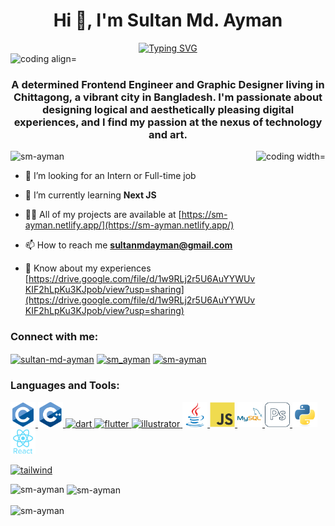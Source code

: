 <h1 align="center">Hi 👋, I'm Sultan Md. Ayman</h1>
<div align="center">
  <a align="center" href="https://git.io/typing-svg"><img src="https://readme-typing-svg.demolab.com?font=Fira+Code&weight=600&size=24&pause=1000&color=A5BDFD&width=435&lines=Frontend+Engineer;ML%2FDL+Enthusiast;Graphic+Designer;UI%2FUX+Designer" alt="Typing SVG" /></a>
</div>
<img alt="coding align="right" src="https://i.ibb.co/PG37yPg/2149311914.jpg"> <br>
<h3 align="center">A determined Frontend Engineer and Graphic Designer living in Chittagong, a vibrant city in Bangladesh. I'm passionate about designing logical and aesthetically pleasing digital experiences, and I find my passion at the nexus of technology and art.</h3>
<img alt="coding width="500" height="300" align="right" src="https://cdn.dribbble.com/users/720555/screenshots/4029449/desk.gif">
<p align="left"> <img src="https://komarev.com/ghpvc/?username=sm-ayman&label=Profile%20views&color=0e75b6&style=flat" alt="sm-ayman" /> </p>

- 🤝 I’m looking for an Intern or Full-time job

- 🌱 I’m currently learning **Next JS**

- 👨‍💻 All of my projects are available at [https://sm-ayman.netlify.app/](https://sm-ayman.netlify.app/)

- 📫 How to reach me **sultanmdayman@gmail.com**

- 📄 Know about my experiences [https://drive.google.com/file/d/1w9RLj2r5U6AuYYWUvKIF2hLpKu3KJpob/view?usp=sharing](https://drive.google.com/file/d/1w9RLj2r5U6AuYYWUvKIF2hLpKu3KJpob/view?usp=sharing)

<h3 align="left">Connect with me:</h3>
<p align="left">
<a href="https://linkedin.com/in/sultan-md-ayman" target="blank"><img align="center" src="https://raw.githubusercontent.com/rahuldkjain/github-profile-readme-generator/master/src/images/icons/Social/linked-in-alt.svg" alt="sultan-md-ayman" height="30" width="40" /></a>
<a href="https://instagram.com/sm_ayman" target="blank"><img align="center" src="https://raw.githubusercontent.com/rahuldkjain/github-profile-readme-generator/master/src/images/icons/Social/instagram.svg" alt="sm_ayman" height="30" width="40" /></a>
<a href="https://www.leetcode.com/sm-ayman" target="blank"><img align="center" src="https://raw.githubusercontent.com/rahuldkjain/github-profile-readme-generator/master/src/images/icons/Social/leet-code.svg" alt="sm-ayman" height="30" width="40" /></a>
</p>

<h3 align="left">Languages and Tools:</h3>
<p align="left"> <a href="https://www.cprogramming.com/" target="_blank" rel="noreferrer"> <img src="https://raw.githubusercontent.com/devicons/devicon/master/icons/c/c-original.svg" alt="c" width="40" height="40"/> </a> <a href="https://www.w3schools.com/cpp/" target="_blank" rel="noreferrer"> <img src="https://raw.githubusercontent.com/devicons/devicon/master/icons/cplusplus/cplusplus-original.svg" alt="cplusplus" width="40" height="40"/> </a> <a href="https://dart.dev" target="_blank" rel="noreferrer"> <img src="https://www.vectorlogo.zone/logos/dartlang/dartlang-icon.svg" alt="dart" width="40" height="40"/> </a> <a href="https://flutter.dev" target="_blank" rel="noreferrer"> <img src="https://www.vectorlogo.zone/logos/flutterio/flutterio-icon.svg" alt="flutter" width="40" height="40"/> </a> <a href="https://www.adobe.com/in/products/illustrator.html" target="_blank" rel="noreferrer"> <img src="https://www.vectorlogo.zone/logos/adobe_illustrator/adobe_illustrator-icon.svg" alt="illustrator" width="40" height="40"/> </a> <a href="https://www.java.com" target="_blank" rel="noreferrer"> <img src="https://raw.githubusercontent.com/devicons/devicon/master/icons/java/java-original.svg" alt="java" width="40" height="40"/> </a> <a href="https://developer.mozilla.org/en-US/docs/Web/JavaScript" target="_blank" rel="noreferrer"> <img src="https://raw.githubusercontent.com/devicons/devicon/master/icons/javascript/javascript-original.svg" alt="javascript" width="40" height="40"/> </a> <a href="https://www.mysql.com/" target="_blank" rel="noreferrer"> <img src="https://raw.githubusercontent.com/devicons/devicon/master/icons/mysql/mysql-original-wordmark.svg" alt="mysql" width="40" height="40"/> </a> <a href="https://www.photoshop.com/en" target="_blank" rel="noreferrer"> <img src="https://raw.githubusercontent.com/devicons/devicon/master/icons/photoshop/photoshop-line.svg" alt="photoshop" width="40" height="40"/> </a> <a href="https://www.python.org" target="_blank" rel="noreferrer"> <img src="https://raw.githubusercontent.com/devicons/devicon/master/icons/python/python-original.svg" alt="python" width="40" height="40"/> </a> <a href="https://reactjs.org/" target="_blank" rel="noreferrer"> <img src="https://raw.githubusercontent.com/devicons/devicon/master/icons/react/react-original-wordmark.svg" alt="react" width="40" height="40"/> </a> </p>
<p align="left"> <a href="https://tailwindcss.com/" target="_blank" rel="noreferrer"> <img src="https://www.vectorlogo.zone/logos/tailwindcss/tailwindcss-icon.svg" alt="tailwind" width="40" height="40"/> </a> </p>

<p><img align="left" src="https://github-readme-stats.vercel.app/api/top-langs?username=sm-ayman&show_icons=true&locale=en&layout=compact" alt="sm-ayman" /></p>

<p>&nbsp;<img align="center" src="https://github-readme-stats.vercel.app/api?username=sm-ayman&show_icons=true&locale=en" alt="sm-ayman" /></p>

<p><img align="center" src="https://github-readme-streak-stats.herokuapp.com/?user=sm-ayman&" alt="sm-ayman" /></p>
